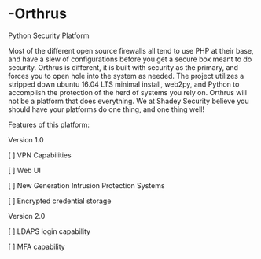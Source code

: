 # -Orthrus
Python Security Platform

Most of the different open source firewalls all tend to use PHP at their base, and have a slew of configurations before you get a secure box meant to do security. 
Orthrus is different, it is built with security as the primary, and forces you to open hole into the system as needed. The project utilizes a stripped down ubuntu 16.04 LTS minimal install, web2py,
and Python to accomplish the protection of the herd of systems you rely on. Orthrus will not be a platform that does everything. We at Shadey Security believe you should have your platforms do one thing, 
and one thing well!

Features of this platform:

Version 1.0

[ ] VPN Capabilities

[ ] Web UI

[ ] New Generation Intrusion Protection Systems

[ ] Encrypted credential storage

Version 2.0

[ ] LDAPS login capability

[ ] MFA capability
